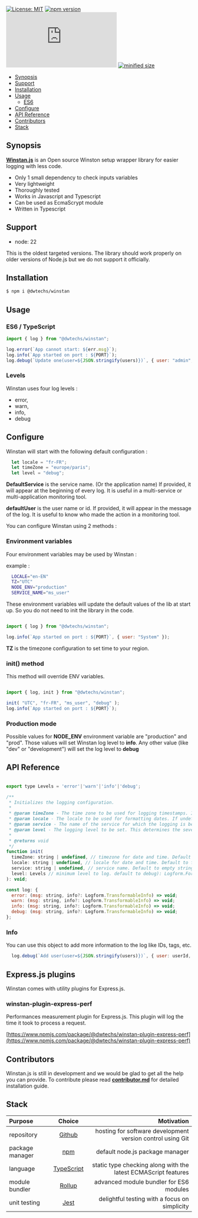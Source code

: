
[![License: MIT](https://img.shields.io/npm/l/@dwtechs/winstan.svg?color=brightgreen)](https://opensource.org/licenses/MIT)
[![npm version](https://badge.fury.io/js/%40dwtechs%2Fwinstan.svg)](https://www.npmjs.com/package/@dwtechs/winstan)
[![last version release date](https://img.shields.io/github/release-date/DWTechs/Winstan.js)](https://www.npmjs.com/package/@dwtechs/winstan)
[![minified size](https://img.shields.io/bundlephobia/min/@dwtechs/winstan?color=brightgreen)](https://www.npmjs.com/package/@dwtechs/winstan)

- [Synopsis](#synopsis)
- [Support](#support)
- [Installation](#installation)
- [Usage](#usage)
  - [ES6](#es6)
- [Configure](#configure)
- [API Reference](#api-reference)
- [Contributors](#contributors)
- [Stack](#stack)


## Synopsis

**[Winstan.js](https://github.com/DWTechs/Winstan.js)** is an Open source Winston setup wrapper library for easier logging with less code.

- Only 1 small dependency to check inputs variables
- Very lightweight
- Thoroughly tested
- Works in Javascript and Typescript
- Can be used as EcmaScrypt module
- Written in Typescript


## Support

- node: 22

This is the oldest targeted versions. The library should work properly on older versions of Node.js but we do not support it officially.  


## Installation

```bash
$ npm i @dwtechs/winstan
```


## Usage


### ES6 / TypeScript

```javascript
import { log } from "@dwtechs/winstan";

log.error(`App cannot start: ${err.msg}`);
log.info(`App started on port : ${PORT}`);
log.debug(`Update one(user=${JSON.stringify(users)})`, { user: "admin", tags: ["user", "update"] });

```


### Levels

Winstan uses four log levels : 
  - error,
  - warn,
  - info,
  - debug


## Configure

Winstan will start with the following default configuration : 

```Javascript
  let locale = "fr-FR";
  let timeZone = "europe/paris";
  let level = "debug";
```

**DefaultService** is the service name. (Or the application name)
If provided, it will appear at the beginning of every log.
It is useful in a multi-service or multi-application monitoring tool.

**defaultUser** is the user name or id.
If provided, it will appear in the message of the log.
It is useful to know who made the action in a monitoring tool.

You can configure Winstan using 2 methods :

### Environment variables

Four environment variables may be used by Winstan : 

example :

```bash
  LOCALE="en-EN"
  TZ="UTC"
  NODE_ENV="production"
  SERVICE_NAME="ms_user"
```

These environment variables will update the default values of the lib at start up.
So you do not need to init the library in the code.

```javascript

import { log } from "@dwtechs/winstan";

log.info(`App started on port : ${PORT}`, { user: "System" });

```

**TZ** is the timezone configuration to set time to your region.

### init() method

This method will override ENV variables.

```javascript

import { log, init } from "@dwtechs/winstan";

init( "UTC", "fr-FR", "ms_user", "debug" );
log.info(`App started on port : ${PORT}`);

```

### Production mode

Possible values for **NODE_ENV** environment variable are "production" and "prod".
Those values will set Winstan log level to **info**.
Any other value (like "dev" or "development") will set the log level to **debug**


## API Reference


```javascript

export type Levels = 'error'|'warn'|'info'|'debug';

/**
 * Initializes the logging configuration.
 *
 * @param timeZone - The time zone to be used for logging timestamps. If undefined, the default time zone will be used.
 * @param locale - The locale to be used for formatting dates. If undefined, the default locale will be used.
 * @param service - The name of the service for which the logging is being configured. If undefined, a default service name will be used.
 * @param level - The logging level to be set. This determines the severity of logs that will be captured.
 * 
 * @returns void
 */
function init(
  timeZone: string | undefined, // timezone for date and time. Default to europe/paris
  locale: string | undefined, // locale for date and time. Default to fr-FR
  service: string | undefined, // service name. Default to empty string
  level: Levels // minimum level to log. default to debug): Logform.Format;
): void;

const log: {
  error: (msg: string, info?: Logform.TransformableInfo) => void;
  warn: (msg: string, info?: Logform.TransformableInfo) => void;
  info: (msg: string, info?: Logform.TransformableInfo) => void;
  debug: (msg: string, info?: Logform.TransformableInfo) => void;
};

```

### Info

You can use this object to add more information to the log like IDs, tags, etc.

```javascript
  log.debug(`Add user(user=${JSON.stringify(users)})`, { user: userId, tags: ["addUser"] });
```

## Express.js plugins

Winstan comes with utility plugins for Express.js.

### winstan-plugin-express-perf

Performances measurement plugin for Express.js.
This plugin will log the time it took to process a request.

[https://www.npmjs.com/package/@dwtechs/winstan-plugin-express-perf](https://www.npmjs.com/package/@dwtechs/winstan-plugin-express-perf)


## Contributors

Winstan.js is still in development and we would be glad to get all the help you can provide.
To contribute please read **[contributor.md](https://github.com/DWTechs/Winstan.js/blob/main/contributor.md)** for detailed installation guide.


## Stack

| Purpose         |                    Choice                    |                                                     Motivation |
| :-------------- | :------------------------------------------: | -------------------------------------------------------------: |
| repository      |        [Github](https://github.com/)         |     hosting for software development version control using Git |
| package manager |     [npm](https://www.npmjs.com/get-npm)     |                                default node.js package manager |
| language        | [TypeScript](https://www.typescriptlang.org) | static type checking along with the latest ECMAScript features |
| module bundler  |      [Rollup](https://rollupjs.org)          |                        advanced module bundler for ES6 modules |
| unit testing    |          [Jest](https://jestjs.io/)          |                  delightful testing with a focus on simplicity |

